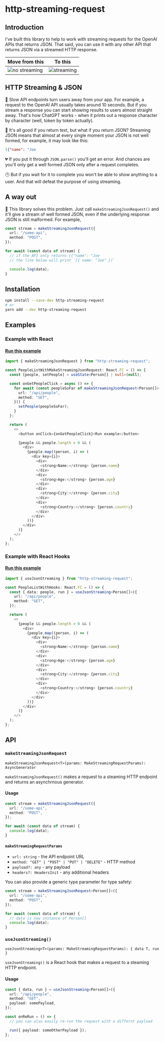 # http-streaming-request

## Introduction

I've built this library to help to work with streaming requests for the OpenAI APIs that returns JSON. That said, you can use it with any other API that returns JSON via a streamed HTTP response.

| Move from this                                                                                         | To this                                                                                          |
| ------------------------------------------------------------------------------------------------------ | ------------------------------------------------------------------------------------------------ |
| ![no streaming](https://github.com/mikeborozdin/http-streaming-request/raw/main/docs/no-streaming.gif) | ![streaming](https://github.com/mikeborozdin/http-streaming-request/raw/main/docs/streaming.gif) |

## HTTP Streaming & JSON

🐢 Slow API endpoints turn users away from your app. For example, a request to the OpenAI API usually takes around 10 seconds. But if you stream a response you can start showing results to users almost straight away. That's how ChatGPT works - when it prints out a response character by character (well, token by token actually).

📖 It's all good if you return text, but what if you return JSON? Streaming JSON means that almost at every single moment your JSON is not well formed, for example, it may look like this:

```json
[{"name": "Joe
```

💔 If you put it through `JSON.parse()` you'll get an error. And chances are you'll only get a well formed JSON only after a request completes.

🕒 But if you wait for it to complete you won't be able to show anything to a user. And that will defeat the purpose of using streaming.

## A way out

🚀 This library solves this problem. Just call `makeStreamingJsonRequest()` and it'll give a stream of well formed JSON, even if the underlying response JSON is still malformed. For example,

```ts
const stream = makeStreamingJsonRequest({
  url: "/some-api",
  method: "POST",
});

for await (const data of stream) {
  // if the API only returns [{"name": "Joe
  // the line below will print `[{ name: "Joe" }]`

  console.log(data);
}
```

## Installation

```bash
npm install --save-dev http-streaming-request
# or
yarn add --dev http-streaming-request
```

## Examples

### Example with React

#### [Run this example](https://http-streaming-request-demo.vercel.app/)

```ts
import { makeStreamingJsonRequest } from "http-streaming-request";

const PeopleListWithMakeStreamingJsonRequest: React.FC = () => {
  const [people, setPeople] = useState<Person[] | null>(null);

  const onGetPeopleClick = async () => {
    for await (const peopleSoFar of makeStreamingJsonRequest<Person[]>({
      url: "/api/people",
      method: "GET",
    })) {
      setPeople(peopleSoFar);
    }
  };

  return (
    <>
      <button onClick={onGetPeopleClick}>Run example</button>

      {people && people.length > 0 && (
        <div>
          {people.map((person, i) => (
            <div key={i}>
              <div>
                <strong>Name:</strong> {person.name}
              </div>
              <div>
                <strong>Age:</strong> {person.age}
              </div>
              <div>
                <strong>City:</strong> {person.city}
              </div>
              <div>
                <strong>Country:</strong> {person.country}
              </div>
            </div>
          ))}
        </div>
      )}
    </>
  );
};
```

### Example with React Hooks

#### [Run this example](https://http-streaming-request-demo.vercel.app/hooks)

```ts
import { useJsonStreaming } from "http-streaming-request";

const PeopleListWithHooks: React.FC = () => {
  const { data: people, run } = useJsonStreaming<Person[]>({
    url: "/api/people",
    method: "GET",
  });

  return (
    <>
      {people && people.length > 0 && (
        <div>
          {people.map((person, i) => (
            <div key={i}>
              <div>
                <strong>Name:</strong> {person.name}
              </div>
              <div>
                <strong>Age:</strong> {person.age}
              </div>
              <div>
                <strong>City:</strong> {person.city}
              </div>
              <div>
                <strong>Country:</strong> {person.country}
              </div>
            </div>
          ))}
        </div>
      )}
    </>
  );
};
```

## API

### `makeStreamingJsonRequest`

`makeStreamingJsonRequest<T>(params: MakeStreamingRequestParams): AsyncGenerator`

`makeStreamingJsonRequest()` makes a request to a steaming HTTP endpoint and returns an asynchrnous generator.

#### Usage

```ts
const stream = makeStreamingJsonRequest({
  url: "/some-api",
  method: "POST",
});

for await (const data of stream) {
  console.log(data);
}
```

#### `makeStreamingRequestParams`

- `url: string` - the API endpoint URL
- `method: "GET" | "POST" | "PUT" | "DELETE"` - HTTP method
- `payload?: any` - any payload
- `headers?: HeadersInit` - any additional headers

You can also provide a generic type parameter for type safety:

```ts
const stream = makeStreamingJsonRequest<Person[]>({
  url: "/some-api",
  method: "POST",
});

for await (const data of stream) {
  // data is now instance of Person[]
  console.log(data);
}
```

### `useJsonStreaming()`

`useJsonStreaming<T>(params: MakeStreamingRequestParams): { data T, run }`

`useJsonStreaming()` is a React hook that makes a request to a steaming HTTP endpoint.

#### Usage

```ts
const { data, run } = useJsonStreaming<Person[]>({
  url: "/api/people",
  method: "GET",
  payload: somePayload,
});

const onReRun = () => {
  // you can also easily re-run the request with a differnt payload

  run({ payload: someOtherPayload });
};
```
